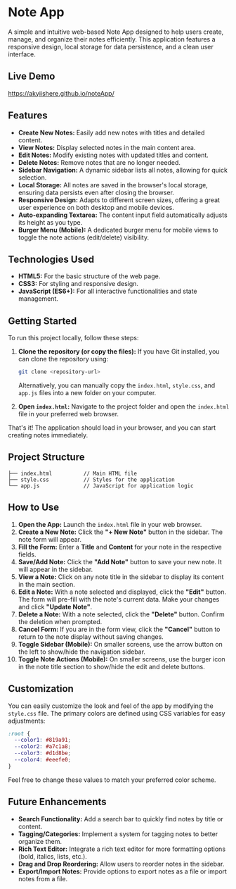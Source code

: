 # Note App

A simple and intuitive web-based Note App designed to help users create, manage, and organize their notes efficiently. This application features a responsive design, local storage for data persistence, and a clean user interface.

## Live Demo

https://akyiishere.github.io/noteApp/

## Features

- **Create New Notes:** Easily add new notes with titles and detailed content.
- **View Notes:** Display selected notes in the main content area.
- **Edit Notes:** Modify existing notes with updated titles and content.
- **Delete Notes:** Remove notes that are no longer needed.
- **Sidebar Navigation:** A dynamic sidebar lists all notes, allowing for quick selection.
- **Local Storage:** All notes are saved in the browser's local storage, ensuring data persists even after closing the browser.
- **Responsive Design:** Adapts to different screen sizes, offering a great user experience on both desktop and mobile devices.
- **Auto-expanding Textarea:** The content input field automatically adjusts its height as you type.
- **Burger Menu (Mobile):** A dedicated burger menu for mobile views to toggle the note actions (edit/delete) visibility.

## Technologies Used

- **HTML5:** For the basic structure of the web page.
- **CSS3:** For styling and responsive design.
- **JavaScript (ES6+):** For all interactive functionalities and state management.

## Getting Started

To run this project locally, follow these steps:

1.  **Clone the repository (or copy the files):**
    If you have Git installed, you can clone the repository using:

    ```bash
    git clone <repository-url>
    ```

    Alternatively, you can manually copy the `index.html`, `style.css`, and `app.js` files into a new folder on your computer.

2.  **Open `index.html`:**
    Navigate to the project folder and open the `index.html` file in your preferred web browser.

That's it\! The application should load in your browser, and you can start creating notes immediately.

## Project Structure

```
├── index.html          // Main HTML file
├── style.css           // Styles for the application
└── app.js              // JavaScript for application logic
```

## How to Use

1.  **Open the App:** Launch the `index.html` file in your web browser.
2.  **Create a New Note:** Click the **"+ New Note"** button in the sidebar. The note form will appear.
3.  **Fill the Form:** Enter a **Title** and **Content** for your note in the respective fields.
4.  **Save/Add Note:** Click the **"Add Note"** button to save your new note. It will appear in the sidebar.
5.  **View a Note:** Click on any note title in the sidebar to display its content in the main section.
6.  **Edit a Note:** With a note selected and displayed, click the **"Edit"** button. The form will pre-fill with the note's current data. Make your changes and click **"Update Note"**.
7.  **Delete a Note:** With a note selected, click the **"Delete"** button. Confirm the deletion when prompted.
8.  **Cancel Form:** If you are in the form view, click the **"Cancel"** button to return to the note display without saving changes.
9.  **Toggle Sidebar (Mobile):** On smaller screens, use the arrow button on the left to show/hide the navigation sidebar.
10. **Toggle Note Actions (Mobile):** On smaller screens, use the burger icon in the note title section to show/hide the edit and delete buttons.

## Customization

You can easily customize the look and feel of the app by modifying the `style.css` file. The primary colors are defined using CSS variables for easy adjustments:

```css
:root {
  --color1: #819a91;
  --color2: #a7c1a8;
  --color3: #d1d8be;
  --color4: #eeefe0;
}
```

Feel free to change these values to match your preferred color scheme.

## Future Enhancements

- **Search Functionality:** Add a search bar to quickly find notes by title or content.
- **Tagging/Categories:** Implement a system for tagging notes to better organize them.
- **Rich Text Editor:** Integrate a rich text editor for more formatting options (bold, italics, lists, etc.).
- **Drag and Drop Reordering:** Allow users to reorder notes in the sidebar.
- **Export/Import Notes:** Provide options to export notes as a file or import notes from a file.
